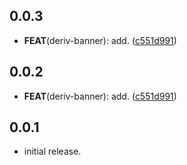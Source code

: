 ## 0.0.3

 - **FEAT**(deriv-banner): add. ([c551d991](https://github.com/regentmarkets/flutter-deriv-packages/commit/c551d9917837ac8f5a8e74e6e9818de5a90d2a95))

## 0.0.2

 - **FEAT**(deriv-banner): add. ([c551d991](https://github.com/regentmarkets/flutter-deriv-packages/commit/c551d9917837ac8f5a8e74e6e9818de5a90d2a95))

## 0.0.1

- initial release.
